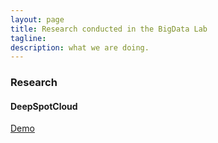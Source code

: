 ```yaml
---
layout: page
title: Research conducted in the BigData Lab
tagline:  
description: what we are doing.
---
```

### Research

#### DeepSpotCloud
<!-- [Demo](/research/deep-spot-cloud/) -->
[Demo](https://j1kg8eg5p9.execute-api.us-east-1.amazonaws.com/deploy)
